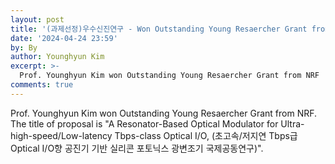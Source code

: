 ```yaml
---
layout: post
title: '(과제선정)우수신진연구 - Won Outstanding Young Resaercher Grant from NRF'
date: '2024-04-24 23:59'
by: By
author: Younghyun Kim
excerpt: >-
  Prof. Younghyun Kim won Outstanding Young Resaercher Grant from NRF
comments: true
---
```

  Prof. Younghyun Kim won Outstanding Young Resaercher Grant from NRF. The title of proposal is "A Resonator-Based Optical Modulator for
 Ultra-high-speed/Low-latency Tbps-class Optical I/O, (초고속/저지연 Tbps급 Optical I/O향 공진기 기반 실리콘 포토닉스 광변조기 국제공동연구)".

